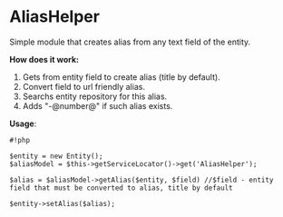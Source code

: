 AliasHelper
===========

 Simple module that creates alias from any text field of the entity.

**How does it work:**

1. Gets from entity field to create alias (title by default).
2. Convert field to url friendly alias.
3. Searchs entity repository for this alias.
4. Adds "-@number@" if such alias exists.


**Usage**:


```
#!php

$entity = new Entity();
$aliasModel = $this->getServiceLocator()->get('AliasHelper');

$alias = $aliasModel->getAlias($entity, $field) //$field - entity field that must be converted to alias, title by default

$entity->setAlias($alias);
```


